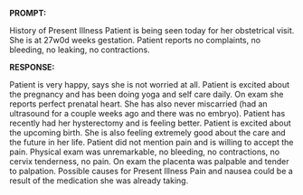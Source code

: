 **PROMPT:**

History of Present Illness Patient is being seen today for her obstetrical visit. She is at 27w0d weeks gestation. Patient reports no complaints, no bleeding, no leaking, no contractions.

**RESPONSE:**

  Patient is very happy, says she is not worried at all. Patient is excited about the pregnancy and has been doing yoga and self care daily. On exam she reports perfect prenatal heart. She has also never miscarried (had an ultrasound for a couple weeks ago and there was no embryo). Patient has recently had her hysterectomy and is feeling better. Patient is excited about the upcoming birth. She is also feeling extremely good about the care and the future in her life. Patient did not mention pain and is willing to accept the pain. Physical exam was unremarkable, no bleeding, no contractions, no cervix tenderness, no pain. On exam the placenta was palpable and tender to palpation.  Possible causes for Present Illness Pain and nausea could be a result of the medication she was already taking.